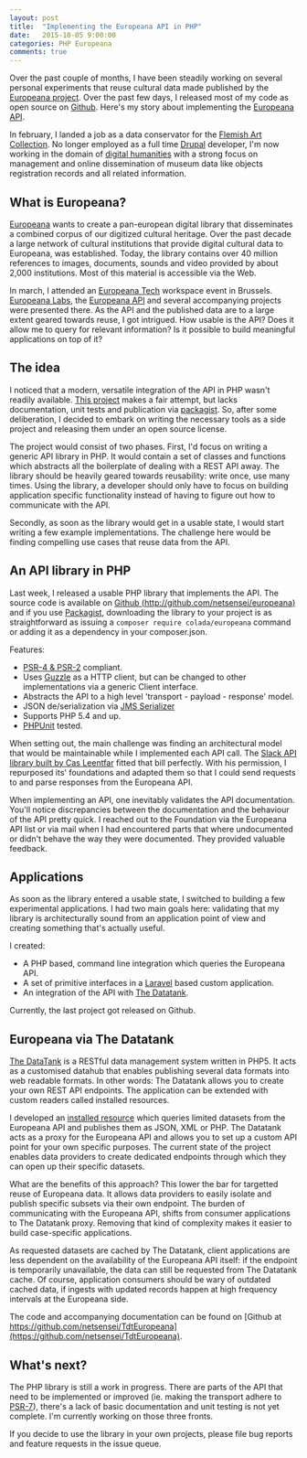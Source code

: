 ```yaml
---
layout: post
title:  "Implementing the Europeana API in PHP"
date:   2015-10-05 9:00:00
categories: PHP Europeana
comments: true
---
```

Over the past couple of months, I have been steadily working on several personal experiments that reuse cultural data made published by the [Europeana project](http://www.europeana.eu). Over the past few days, I released most of my code as open source on [Github](https://github.com/netsensei/europeana). Here's my story about implementing the [Europeana API](http://labs.europeana.eu/api).

In february, I landed a job as a data conservator for the [Flemish Art Collection](http://flemishartcollection.be/). No longer employed as a full time [Drupal](http://drupal.org) developer, I'm now working in the domain of [digital humanities](https://en.wikipedia.org/wiki/Digital_humanities) with a strong focus on management and online dissemination of museum data like objects registration records and all related information.

## What is Europeana?

[Europeana](http://www.europeana.eu) wants to create a pan-european digital library that disseminates a combined corpus of our digitized cultural heritage. Over the past decade a large network of cultural institutions that provide digital cultural data to Europeana, was established. Today, the library contains over 40 million references to images, documents, sounds and video provided by about 2,000 institutions. Most of this material is accessible via the Web.

In march, I attended an [Europeana Tech](http://pro.europeana.eu/structure/europeana-tech) workspace event in Brussels. [Europeana Labs](http://labs.europeana.eu), the [Europeana API](http://labs.europeana.eu/api) and several accompanying projects were presented there. As the API and the published data are to a large extent geared towards reuse, I got intrigued. How usable is the API? Does it allow me to query for relevant information? Is it possible to build meaningful applications on top of it?

## The idea

I noticed that a modern, versatile integration of the API in PHP wasn't readily available. [This project](https://github.com/dan-nl/europeana-api) makes a fair attempt, but lacks documentation, unit tests and publication via [packagist](https://packagist.org/). So, after some deliberation, I decided to embark on writing the necessary tools as a side project and releasing them under an open source license.

The project would consist of two phases. First, I'd focus on writing a generic API library in PHP. It would contain a set of classes and functions which abstracts all the boilerplate of dealing with a REST API away. The library should be heavily geared towards reusability: write once, use many times. Using the library, a developer should only have to focus on building application specific functionality instead of having to figure out how to communicate with the API.

Secondly, as soon as the library would get in a usable state, I would start writing a few example implementations. The challenge here would be finding compelling use cases that reuse data from the API.

## An API library in PHP

Last week, I released a usable PHP library that implements the API. The source code is available on [Github (http://github.com/netsensei/europeana)](http://github.com/netsensei/europeana) and if you use [Packagist](https://packagist.org/packages/colada/europeana), downloading the library to your project is as straightforward as issuing a <code class="ihl">composer require colada/europeana</code> command or adding it as a dependency in your composer.json.

Features:

* [PSR-4 & PSR-2](http://www.php-fig.org/psr/) compliant.
* Uses [Guzzle](https://github.com/guzzle/guzzle) as a HTTP client, but can be changed to other implementations via a generic Client interface.
* Abstracts the API to a high level 'transport - payload - response' model.
* JSON de/serialization via [JMS Serializer](http://jmsyst.com/libs/serializer)
* Supports PHP 5.4 and up.
* [PHPUnit](https://phpunit.de/) tested.

When setting out, the main challenge was finding an architectural model that would be maintainable while I implemented each API call. The [Slack API library built by Cas Leentfar](https://github.com/cleentfaar/slack) fitted that bill perfectly. With his permission, I repurposed its' foundations and adapted them so that I could send requests to and parse responses from the Europeana API.

When implementing an API, one inevitably validates the API documentation. You'll notice discrepancies between the documentation and the behaviour of the API pretty quick. I reached out to the Foundation via the Europeana API list or via mail when I had encountered parts that where undocumented or didn't behave the way they were documented. They provided valuable feedback.

## Applications

As soon as the library entered a usable state, I switched to building a few experimental applications. I had two main goals here: validating that my library is architecturally sound from an application point of view and creating something that's actually useful.

I created:

* A PHP based, command line integration which queries the Europeana API.
* A set of primitive interfaces in a [Laravel](http://laravel.com) based custom application.
* An integration of the API with [The Datatank](http://thedatatank.com).

Currently, the last project got released on Github.

## Europeana via The Datatank

[The DataTank](http://thedatatank.com) is a RESTful data management system written in PHP5. It acts as a customised datahub that enables publishing several data formats into web readable formats. In other words: The Datatank allows you to create your own REST API endpoints. The application can be extended with custom readers called installed resources.

I developed an [installed resource](http://docs.thedatatank.com/5.6/installed) which queries limited datasets from the Europeana API and publishes them as JSON, XML or PHP. The Datatank acts as a proxy for the Europeana API and allows you to set up a custom API point for your own specific purposes. The current state of the project enables data providers to create dedicated endpoints through which they can open up their specific datasets.

What are the benefits of this approach? This lower the bar for targetted reuse of Europeana data. It allows data providers to easily isolate and publish specific subsets via their own endpoint. The burden of communicating with the Europeana API, shifts from consumer applications to The Datatank proxy. Removing that kind of complexity makes it easier to build case-specific applications.

As requested datasets are cached by The Datatank, client applications are less dependent on the availability of the Europeana API itself: if the endpoint is temporarily unavailable, the data can still be requested from The Datatank cache. Of course, application consumers should be wary of outdated cached data, if ingests with updated records happen at high frequency intervals at the Europeana side.

The code and accompanying documentation can be found on [Github at https://github.com/netsensei/TdtEuropeana](https://github.com/netsensei/TdtEuropeana).

## What's next?

The PHP library is still a work in progress. There are  parts of the API that need to be implemented or improved (ie. making the transport adhere to [PSR-7](http://www.php-fig.org/psr/psr-7/)), there's a lack of basic documentation and unit testing is not yet complete. I'm currently working on those three fronts.

If you decide to use the library in your own projects, please file bug reports and feature requests in the issue queue.

